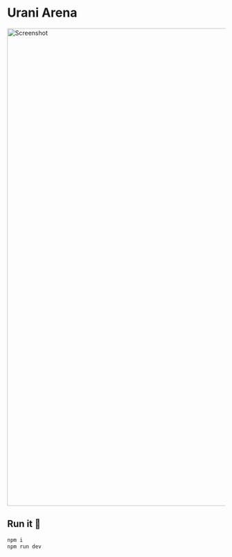 # Urani Arena 


<img width="1100" alt="Screenshot" src="https://github.com/urani-labs/arena-mvp/assets/165684384/9ae0f907-914a-4309-b81a-03ea3c3be2b9">



## Run it 🏃
```bash
npm i
npm run dev
```

